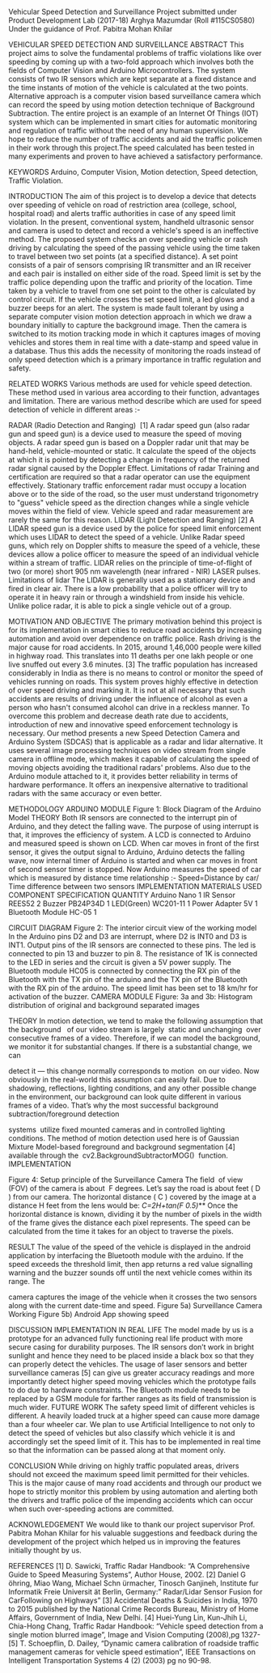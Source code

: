 Vehicular Speed Detection and Surveillance
Project submitted under Product Development Lab (2017-18)
Arghya Mazumdar
(Roll #115CS0580)
Under the guidance of
Prof. Pabitra Mohan Khilar

VEHICULAR SPEED DETECTION AND SURVEILLANCE
ABSTRACT
This project aims to solve the fundamental problems of traffic violations like over speeding by
coming up with a two-fold approach which involves both the fields of Computer Vision and Arduino
Microcontrollers. The system consists of two IR sensors which are kept separate at a fixed distance
and the time instants of motion of the vehicle is calculated at the two points. Alternative approach is
a computer vision based surveillance camera which can record the speed by using motion detection
technique of Background Subtraction. The entire project is an example of an Internet Of Things (IOT)
system which can be implemented in smart cities for automatic monitoring and regulation of traffic
without the need of any human supervision. We hope to reduce the number of traffic accidents and
aid the traffic policemen in their work through this project.The speed calculated has been tested in
many experiments and proven to have achieved a satisfactory performance.

KEYWORDS
Arduino, Computer Vision, Motion detection, Speed detection, Traffic Violation.

INTRODUCTION
The aim of this project is to develop a device that detects over speeding of vehicle on road of
restriction area (college, school, hospital road) and alerts traffic authorities in case of any speed limit
violation. In the present, conventional system, handheld ultrasonic sensor and camera is used to
detect and record a vehicle's speed is an ineffective method.
The proposed system checks an over speeding vehicle or rash driving by calculating the
speed of the passing vehicle using the time taken to travel between two set points (at a specified
distance). A set point consists of a pair of sensors comprising IR transmitter and an IR receiver and
each pair is installed on either side of the road. Speed limit is set by the traffic police depending
upon the traffic and priority of the location. Time taken by a vehicle to travel from one set point to
the other is calculated by control circuit. If the vehicle crosses the set speed limit, a led glows and a
buzzer beeps for an alert.
The system is made fault tolerant by using a separate computer vision motion detection
approach in which we draw a boundary initially to capture the background image. Then the camera
is switched to its motion tracking mode in which it captures images of moving vehicles and stores
them in real time with a date-stamp and speed value in a database. Thus this adds the necessity of
monitoring the roads instead of only speed detection which is a primary importance in traffic
regulation and safety.

RELATED WORKS
Various methods are used for vehicle speed detection. These method used in various area according
to their function, advantages and limitation. There are various method describe which are used for
speed detection of vehicle in different areas :-

RADAR (Radio Detection and Ranging) ​ [1]
A radar speed gun (also radar gun and speed gun) is a device used to measure the speed of moving
objects. A radar speed gun is based on a Doppler radar unit that may be hand-held, vehicle-mounted
or static. It calculate the speed of the objects at which it is pointed by detecting a change in
frequency of the returned radar signal caused by the Doppler Effect.
Limitations of radar
Training and certification are required so that a radar operator can use the equipment effectively.
Stationary traffic enforcement radar must occupy a location above or to the side of the road, so the
user must understand trigonometry to "guess" vehicle speed as the direction changes while a single
vehicle moves within the field of view. Vehicle speed and radar measurement are rarely the same for
this reason.
LIDAR (Light Detection and Ranging) ​[2]
A LIDAR speed gun is a device used by the police for speed limit enforcement which uses LIDAR to
detect the speed of a vehicle. Unlike Radar speed guns, which rely on Doppler shifts to measure the
speed of a vehicle, these devices allow a police officer to measure the speed of an individual vehicle
within a stream of traffic. LIDAR relies on the principle of time-of-flight of two (or more) short 905
nm wavelength (near infrared - NIR) LASER pulses.
Limitations of lidar
The LIDAR is generally used as a stationary device and fired in clear air. There is a low probability that
a police officer will try to operate it in heavy rain or through a windshield from inside his vehicle.
Unlike police radar, it is able to pick a single vehicle out of a group.

MOTIVATION AND OBJECTIVE
The primary motivation behind this project is for its implementation in smart cities to reduce road
accidents by increasing automation and avoid over dependence on traffic police. Rash driving is the
major cause for road accidents. In 2015, around 1,46,000 people were killed in highway road. This
translates into 11 deaths per one lakh people or one live snuffed out every 3.6 minutes. [3] The
traffic population has increased considerably in India as there is no means to control or monitor the
speed of vehicles running on roads. This system proves highly effective in detection of over speed
driving and marking it. It is not at all necessary that such accidents are results of driving under the
influence of alcohol as even a person who hasn't consumed alcohol can drive in a reckless manner.
To overcome this problem and decrease death rate due to accidents, introduction of new and
innovative speed enforcement technology is necessary.
Our method presents a new Speed Detection Camera and Arduino System (SDCAS) that is applicable
as a radar and lidar alternative. It uses several image processing techniques on video stream from
single camera in offline mode, which makes it capable of calculating the speed of moving objects
avoiding the traditional radars' problems. Also due to the Arduino module attached to it, it provides
better reliability in terms of hardware performance. It offers an inexpensive alternative to traditional
radars with the same accuracy or even better.

METHODOLOGY
ARDUINO MODULE
Figure 1: Block Diagram of the Arduino Model
THEORY
Both IR sensors are connected to the interrupt pin of Arduino, and they detect the falling wave. The
purpose of using interrupt is that, it improves the efficiency of system. A LCD is connected to
Arduino and measured speed is shown on LCD.
When car moves in front of the first sensor, it gives the output signal to Arduino, Arduino detects the
falling wave, now internal timer of Arduino is started and when car moves in front of second sensor
timer is stopped.
Now Arduino measures the speed of car which is measured by distance time relationship :-
Speed=Distance by car/ Time difference between two sensors
IMPLEMENTATION
MATERIALS USED
COMPONENT SPECIFICATION QUANTITY
Arduino Nano 1
IR Sensor REES52 2
Buzzer PB24P34D 1
LED(Green) WC201-11 1
Power Adapter 5V 1
Bluetooth Module HC-05 1

CIRCUIT DIAGRAM
Figure 2: The interior circuit view of the working model
In the Arduino pins D2 and D3 are interrupt, where D2 is INT0 and D3 is INT1. Output pins of the IR
sensors are connected to these pins. The led is connected to pin 13 and buzzer to pin 8. The
resistance of 1K is connected to the LED in series and the circuit is given a 5V power supply. The
Bluetooth module HC05 is connected by connecting the RX pin of the Bluetooth with the TX pin of
the arduino and the TX pin of the Bluetooth with the RX pin of the arduino. The speed limit has been
set to 18 km/hr for activation of the buzzer.
CAMERA MODULE
Figure: 3a and 3b: Histogram distribution of original and background separated images

THEORY
In motion detection, we tend to make the following assumption that the background ​ ​ of our video
stream is largely ​ static and unchanging ​ over consecutive frames of a video. Therefore, if we can
model the background, we monitor it for substantial changes. If there is a substantial change, we can

detect it — this change normally corresponds to motion ​ on​ our video. Now obviously in the
real-world this assumption can easily fail. Due to shadowing, reflections, lighting conditions, and any
other possible change in the environment, our background can look quite different in various frames
of a video. That’s why the most successful background subtraction/foreground detection

systems ​ utilize fixed mounted cameras and​ in controlled lighting ​ conditions. The method of motion
detection used here is of Gaussian Mixture Model-based foreground and background segmentation
[4] available through the ​ cv2.BackgroundSubtractorMOG() ​ function.
IMPLEMENTATION

Figure 4: Setup principle of the Surveillance Camera
The field ​ of view (FOV) of the camera is about ​ F degrees. Let’s say the road is about feet ( D ​)​ from
our camera. The horizontal distance (​ C )​ covered by the image at a distance H feet from the lens
would be:
_C=2H+tan(F 0.5)_**
Once the horizontal distance is known, dividing it by the number of pixels in the width of the frame
gives the distance each pixel represents. The speed can be calculated from the time it takes for an
object to traverse the pixels.

RESULT
The value of the speed of the vehicle is displayed in the android application by interfacing the
Bluetooth module with the arduino. If the speed exceeds the threshold limit, then app returns a red
value signalling warning and the buzzer sounds off until the next vehicle comes within its range. The

camera captures the image of the vehicle when it crosses the two sensors along with the current
date-time and speed.
Figure 5a) Surveillance Camera Working Figure 5b) Android App showing speed

DISCUSSION
IMPLEMENTATION IN REAL LIFE
The model made by us is a prototype for an advanced fully functioning real life product with more
secure casing for durability purposes. The IR sensors don’t work in bright sunlight and hence they
need to be placed inside a black box so that they can properly detect the vehicles. The usage of laser
sensors and better surveillance cameras [5] can give us greater accuracy readings and more
importantly detect higher speed moving vehicles which the prototype fails to do due to hardware
constraints. The Bluetooth module needs to be replaced by a GSM module for farther ranges as its
field of transmission is much wider.
FUTURE WORK
The safety speed limit of different vehicles is different. A heavily loaded truck at a higher speed can
cause more damage than a four wheeler car. We plan to use Artificial Intelligence to not only to
detect the speed of vehicles but also classify which vehicle it is and accordingly set the speed limit of
it. This has to be implemented in real time so that the information can be passed along at that
moment only.

CONCLUSION
While driving on highly traffic populated areas, drivers should not exceed the maximum speed limit
permitted for their vehicles. This is the major cause of many road accidents and through our product
we hope to strictly monitor this problem by using automation and alerting both the drivers and
traffic police of the impending accidents which can occur when such over-speeding actions are
committed.

ACKNOWLEDGEMENT
We would like to thank our project supervisor Prof. Pabitra Mohan Khilar for his valuable suggestions
and feedback during the development of the project which helped us in improving the features
initially thought by us.

REFERENCES
[1] D. Sawicki, Traffic Radar Handbook: “A Comprehensive Guide to Speed Measuring Systems”,
Author House, 2002.
[2] Daniel G ̈ohring, Miao Wang, Michael Schn ̈urmacher, Tinosch Ganjineh, Institute fur Informatik
Freie Universit ̈at Berlin, Germany:” Radar/Lidar Sensor Fusion for CarFollowing on Highways”
[3] Accidental Deaths & Suicides in India, 1970 to 2015 published by the National Crime Records
Bureau, Ministry of Home Affairs, Government of India, New Delhi.
[4] Huei-Yung Lin, Kun-Jhih Li, Chia-Hong Chang, Traffic Radar Handbook: “Vehicle speed detection
from a single motion blurred image”, Image and Vision Computing (2008),pg 1327-
[5] T. Schoepflin, D. Dailey, “Dynamic camera calibration of roadside traffic management cameras for
vehicle speed estimation”, IEEE Transactions on Intelligent Transportation Systems 4 (2) (2003) pg no
90-98.

